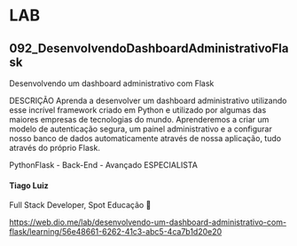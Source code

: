 # LAB

## 092_DesenvolvendoDashboardAdministrativoFlask

Desenvolvendo um dashboard administrativo com Flask

DESCRIÇÃO
Aprenda a desenvolver um dashboard administrativo utilizando esse incrível framework criado em Python e utilizado por algumas das maiores empresas de tecnologias do mundo. Aprenderemos a criar um modelo de autenticação segura, um painel administrativo e a configurar nosso banco de dados automaticamente através de nossa aplicação, tudo através do próprio Flask.

PythonFlask - Back-End - Avançado
ESPECIALISTA
#### Tiago Luiz
Full Stack Developer, Spot Educação


https://web.dio.me/lab/desenvolvendo-um-dashboard-administrativo-com-flask/learning/56e48661-6262-41c3-abc5-4ca7b1d20e20
